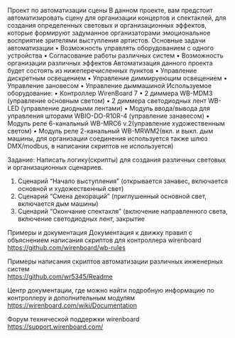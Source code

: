 Проект по автоматизации сцены
В данном проекте, вам предстоит автоматизировать сцену для организации концертов и спектаклей, для создания определенных световых и организационных эффектов, которые формируют задуманное организаторами эмоциональное восприятие зрителями выступления артистов.
Основные задачи автоматизации
•	Возможность управлять оборудованием с одного устройства
•	Согласование работы различных систем
•	Возможность организации различных эффектов
Автоматизация данного проекта будет состоять из нижеперечисленных пунктов
•	Управление дискретным освещением
•	Управление диммируеющим освещением
•	Управление зановесом
•	Управление дыммашиной
Используемое оборудование:
•	Контроллер WirenBoard 7
•	2 диммера WB-MDM3 (управление основным светом)
•	2 диммера светодиодных лент WB-LED (управление диодными лентами)
•	Модуль ввода/вывода для управления шторами WBIO-DO-R10R-4 (управление занавесом)
•	Модуль реле 6-канальный WB-MRC6 v.2(управление художественным светом)
•	Модуль реле 2-канальный WB-MRWM2(вкл. и выкл. дым машины, для организации соединения используется также шлюз DMX/modbus, в написании скриптов не используется)

Задание:
Написать логику(скрипты) для создания различных световых и организационных сценариев.
1)	Сценарий “Начало выступления” (открывается занавес, включается основной и художественный свет)
2)	Сценарий “Смена декораций” (приглушенный основной свет, включается дым машины)
3)	Сценарий “Окончание спектакля” (включение направленного света, включение светодиодных лент, закрытие 

Примеры и документация
Документация к движку правил с объяснением написания скриптов для контроллера wirenboard	
https://github.com/wirenboard/wb-rules

Примеры написания скриптов автоматизации различных инженерных систем	
https://github.com/wr5345/Readme

Центр документации, где можно найти подробную информацию по контроллеру и дополнительным модулям	https://wirenboard.com/wiki/Documentation

Форум технической поддержки wirenboard	https://support.wirenboard.com/


